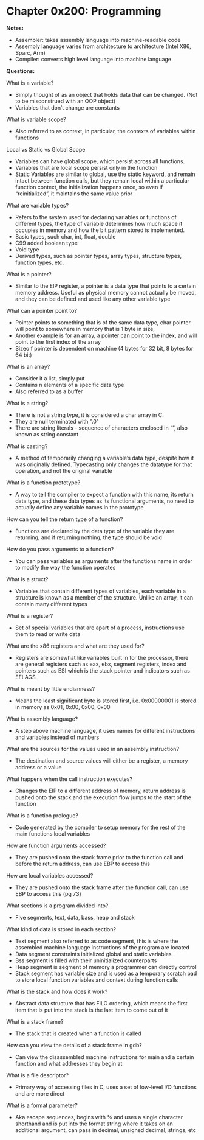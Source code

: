 # Chapter 0x200: Programming

**Notes:**
- Assembler: takes assembly language into machine-readable code
- Assembly language varies from architecture to architecture (Intel X86, Sparc, Arm)
- Compiler: converts high level language into machine language

**Questions:**

What is a variable?
- Simply thought of as an object that holds data that can be changed. (Not to be misconstrued with an OOP object)
- Variables that don’t change are constants

What is variable scope?
- Also referred to as context, in particular, the contexts of variables within functions

Local vs Static vs Global Scope
- Variables can have global scope, which persist across all functions.
- Variables that are local scope persist only in the function
- Static Variables are similar to global, use the static keyword, and remain intact between function calls, but they remain local within a particular function context, the initialization happens once, so even if “reinitialized”, it maintains the same value prior

What are variable types?
- Refers to the system used for declaring variables or functions of different types, the type of variable determines how much space it occupies in memory and how the bit pattern stored is implemented.
- Basic types, such char, int, float, double
- C99 added boolean type
- Void type
- Derived types, such as pointer types, array types, structure types, function types, etc.

What is a pointer?
- Similar to the EIP register, a pointer is a data type that points to a certain memory address. Useful as physical memory cannot actually be moved, and they can be defined and used like any other variable type

What can a pointer point to?
- Pointer points to something that is of the same data type, char pointer will point to somewhere in memory that is 1 byte in size, 
- Another example is for an array, a pointer can point to the index, and will point to the first index of the array
- Sizeo f pointer is dependent on machine (4 bytes for 32 bit, 8 bytes for 64 bit)

What is an array?
- Consider it a list, simply put
- Contains n elements of a specific data type
- Also referred to as a buffer

What is a string?
- There is not a string type, it is considered a char array in C.
- They are null terminated with ‘\0’
- There are string literals - sequence of characters enclosed in “”, also known as string constant

What is casting?
- A method of temporarily changing a variable’s data type, despite how it was originally defined. Typecasting only changes the datatype for that operation, and not the original variable

What is a function prototype?
- A way to tell the compiler to expect a function with this name, its return data type, and these data types as its functional arguments, no need to actually define any variable names in the prototype

How can you tell the return type of a function?
- Functions are declared by the data type of the variable they are returning, and if returning nothing, the type should be void

How do you pass arguments to a function?
- You can pass variables as arguments after the functions name in order to modify the way the function operates

What is a struct?
- Variables that contain different types of variables, each variable in a structure is known as a member of the structure. Unlike an array, it can contain many different types

What is a register?
- Set of special variables that are apart of a process, instructions use them to read or write data

What are the x86 registers and what are they used for?
- Registers are somewhat like variables built in for the processor, there are general registers such as eax, ebx, segment registers, index and pointers such as ESI which is the stack pointer and indicators such as EFLAGS

What is meant by little endianness?
- Means the least significant byte is stored first, i.e. 0x00000001 is stored in memory as 0x01, 0x00, 0x00, 0x00

What is assembly language?
- A step above machine language, it uses names for different instructions and variables instead of numbers

What are the sources for the values used in an assembly instruction?
- The destination and source values will either be a register, a memory address or a value

What happens when the call instruction executes?
- Changes the EIP to a different address of memory, return address is pushed onto the stack and the execution flow jumps to the start of the function

What is a function prologue?
- Code generated by the compiler to setup memory for the rest of the main functions local variables

How are function arguments accessed?
- They are pushed onto the stack frame prior to the function call and before the return address, can use EBP to access this

How are local variables accessed?
- They are pushed onto the stack frame after the function call, can use EBP to access this (pg 73)

What sections is a program divided into?
- Five segments, text, data, bass, heap and stack

What kind of data is stored in each section?
- Text segment also referred to as code segment, this is where the assembled machine language instructions of the program are located
- Data segment constraints initialized global and static variables
- Bss segment is filled with their uninitialized counterparts
- Heap segment is segment of memory a programmer can directly control
- Stack segment has variable size and is used as a temporary scratch pad to store local function variables and context during function calls

What is the stack and how does it work?
- Abstract data structure that has FILO ordering, which means the first item that is put into the stack is the last item to come out of it

What is a stack frame?
- The stack that is created when a function is called

How can you view the details of a stack frame in gdb?
- Can view the disassembled machine instructions for main and a certain function and what addresses they begin at

What is a file descriptor?
- Primary way of accessing files in C, uses a set of low-level I/O functions and are more direct

What is a format parameter?
- Aka escape sequences, begins with % and uses a single character shorthand and is put into the format string where it takes on an additional argument, can pass in decimal, unsigned decimal, strings, etc

